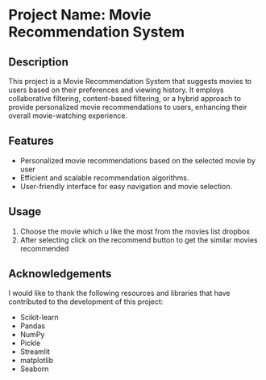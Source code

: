 # Project Name: Movie Recommendation System

## Description

This project is a Movie Recommendation System that suggests movies to users based on their preferences and viewing history. It employs collaborative filtering, content-based filtering, or a hybrid approach to provide personalized movie recommendations to users, enhancing their overall movie-watching experience.




## Features

- Personalized movie recommendations based on the selected movie by user
- Efficient and scalable recommendation algorithms.
- User-friendly interface for easy navigation and movie selection.



## Usage

1. Choose the movie which u like the most from the movies list dropbox
2. After selecting click on the recommend button to get the similar movies recommended

## Acknowledgements
I would like to thank the following resources and libraries that have contributed to the development of this project:

* Scikit-learn
* Pandas
* NumPy
* Pickle
* Streamlit
* matplotlib
* Seaborn
